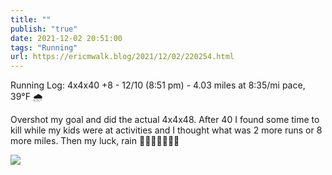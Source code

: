 ```yaml
---
title: ""
publish: "true"
date: 2021-12-02 20:51:00
tags: "Running"
url: https://ericmwalk.blog/2021/12/02/220254.html
---
```


Running Log: 4x4x40 +8 - 12/10 (8:51 pm) - 4.03 miles at 8:35/mi pace, 39°F 🌧

Overshot my goal and did the actual 4x4x48. After 40 I found some time to kill while my kids were at activities and I thought what was 2 more runs or 8 more miles. Then my luck, rain 🤦‍♂️🤷‍♂️🏃🏻‍♂️

![](https://ericmwalk.blog/uploads/2021/4270ba1171.jpg)
